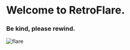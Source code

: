 # Welcome to RetroFlare.
### Be kind, please rewind.
![flare](https://user-images.githubusercontent.com/119391088/226982845-6d4b7dc6-4399-4493-b598-480c0ae69f30.jpg)
